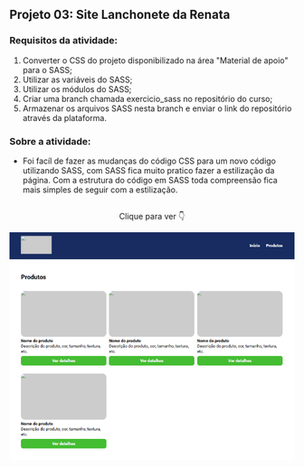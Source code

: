 ## Projeto 03: Site Lanchonete da Renata

### Requisitos da atividade:

1) Converter o CSS do projeto disponibilizado na área "Material de apoio" para o SASS;
2) Utilizar as variáveis do SASS;
3) Utilizar os módulos do SASS;
4) Criar uma branch chamada exercicio_sass no repositório do curso;
5) Armazenar os arquivos SASS nesta branch e enviar o link do repositório através da plataforma.

### Sobre a atividade:

- Foi facíl de fazer as mudanças do código CSS para um novo código utilizando SASS, com SASS fica muito pratico fazer a estilização da página. Com a estrutura do código em SASS toda compreensão fica mais simples de seguir com a estilização.

##

<p align="center">Clique para ver 👇</p>

<p align="center">
    <a href="">
        <img src="image/Atividade-node-js.png" alt="Atividade modulo node js css para scss"></img>
    </a>
</p>